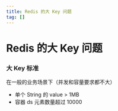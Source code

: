 ```yaml
---
title: Redis 的大 Key 问题
tag: [] 
---
```


# Redis 的大 Key 问题

### 大 Key 标准

在一般的业务场景下（并发和容量要求都不大）
- 单个 String 的 value > 1MB 
-  容器 ds 元素数量超过  10000

